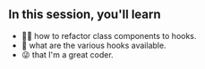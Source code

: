 ## In this session, you'll learn

- 👨‍💻 how to refactor class components to hooks.
- 🔗 what are the various hooks available.
- 😜 that I'm a great coder.
